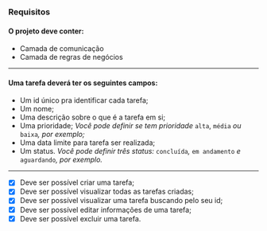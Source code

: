 ### Requisitos

#### O projeto deve conter: 

- Camada de comunicação
- Camada de regras de negócios

---

#### Uma tarefa deverá ter os seguintes campos:

- Um id único pra identificar cada tarefa;
- Um nome;
- Uma descrição sobre o que é a tarefa em si;
- Uma prioridade;
*Você pode definir se tem prioridade* `alta`, `média` *ou* `baixa`*, por exemplo;*
- Uma data limite para tarefa ser realizada;
- Um status.
*Você pode definir três status:* `concluída`*,* `em andamento` *e* `aguardando`*, por exemplo.*

---

- [X] Deve ser possível criar uma tarefa;
- [X] Deve ser possível visualizar todas as tarefas criadas;
- [X] Deve ser possível visualizar uma tarefa buscando pelo seu id;
- [X] Deve ser possível editar informações de uma tarefa;
- [X] Deve ser possível excluir uma tarefa.
